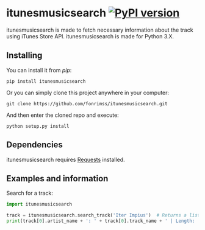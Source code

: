 # itunesmusicsearch [![PyPI version](https://badge.fury.io/py/itunesmusicsearch.svg)](http://badge.fury.io/py/itunesmusicsearch)

itunesmusicsearch is made to fetch necessary information about the track using iTunes Store API. itunesmusicsearch is made for Python 3.X.

## Installing
You can install it from *pip*:

    pip install itunesmusicsearch

Or you can simply clone this project anywhere in your computer:

    git clone https://github.com/fonrimss/itunesmusicsearch.git

And then enter the cloned repo and execute:

    python setup.py install
## Dependencies

itunesmusicsearch requires [Requests](https://github.com/kennethreitz/requests) installed.

## Examples and information

Search for a track:

```python
import itunesmusicsearch

track = itunesmusicsearch.search_track('Iter Impius')  # Returns a list
print(track[0].artist_name + ': ' + track[0].track_name + ' | Length: ' + str(track[0].get_track_time_minutes())) # Get info from the first result
```

